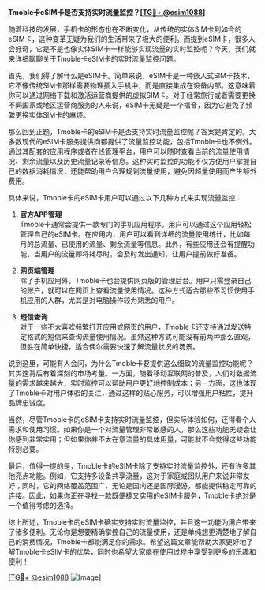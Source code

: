 **Tmoble卡eSIM卡是否支持实时流量监控？[[TG💪+ @esim1088](https://t.me/s/esim1088)]**

随着科技的发展，手机卡的形态也在不断变化，从传统的实体SIM卡到如今的eSIM卡，这种变革无疑为我们的生活带来了极大的便利。而提到eSIM卡，很多人会好奇，它是不是也像实体SIM卡一样能够实现流量的实时监控呢？今天，我们就来详细聊聊关于Tmoble卡eSIM卡的实时流量监控问题。

首先，我们得了解什么是eSIM卡。简单来说，eSIM卡是一种嵌入式SIM卡技术，它不像传统SIM卡那样需要物理插入手机中，而是直接集成在设备内部。这意味着你可以通过网络下载和激活运营商提供的虚拟SIM卡。对于经常旅行或者需要更换不同国家或地区运营商服务的人来说，eSIM卡无疑是一个福音，因为它避免了频繁更换实体SIM卡的麻烦。

那么回到正题，Tmoble卡的eSIM卡是否支持实时流量监控呢？答案是肯定的。大多数现代的eSIM卡服务提供商都提供了流量监控功能，包括Tmoble卡也不例外。通过其配套的应用程序或者在线管理平台，用户可以随时查看当前的流量使用情况、剩余流量以及历史流量记录等信息。这种实时监控的功能不仅方便用户掌握自己的数据消耗情况，还能帮助用户合理规划流量使用，避免因超量使用而产生额外费用。

具体来说，Tmoble卡的eSIM卡用户可以通过以下几种方式来实现流量监控：

1. **官方APP管理**  
   Tmoble卡通常会提供一款专门的手机应用程序，用户可以通过这个应用轻松管理自己的eSIM卡。在应用内，用户可以看到详细的流量使用统计，比如每月的总流量、已使用的流量、剩余流量等信息。此外，有些应用还会有提醒功能，当用户的流量即将耗尽时，会及时发出通知，让用户提前做好准备。

2. **网页端管理**  
   除了手机应用外，Tmoble卡也会提供网页版的管理后台。用户只需登录自己的账户，就可以在网页上查看流量使用情况。这种方式适合那些不习惯使用手机应用的人群，尤其是对电脑操作较为熟悉的用户。

3. **短信查询**  
   对于一些不太喜欢频繁打开应用或网页的用户，Tmoble卡还支持通过发送特定格式的短信来查询流量使用情况。虽然这种方式可能没有前两种那么直观，但胜在简单快捷，适合偶尔需要快速了解流量状况的场景。

说到这里，可能有人会问，为什么Tmoble卡要提供这么细致的流量监控功能呢？其实这背后有着深刻的市场考量。一方面，随着移动互联网的普及，人们对数据流量的需求越来越大，实时监控可以帮助用户更好地控制成本；另一方面，这也体现了Tmoble卡对用户体验的关注，通过这样的贴心服务，可以增强用户粘性，提升品牌忠诚度。

当然，尽管Tmoble卡的eSIM卡支持实时流量监控，但实际体验如何，还得看个人需求和使用习惯。如果你是一个对流量管理非常敏感的人，那么这些功能无疑会让你感到非常实用；但如果你并不太在意流量的具体用量，可能就不会觉得这些功能特别必要。

最后，值得一提的是，Tmoble卡的eSIM卡除了支持实时流量监控外，还有许多其他亮点功能。例如，它支持多设备共享流量，这对于家庭或团队用户来说非常友好；同时，它的网络覆盖范围广，无论是国内还是国际漫游，都能提供稳定可靠的连接。因此，如果你正在寻找一款既便捷又实用的eSIM卡服务，Tmoble卡绝对是一个值得考虑的选择。

综上所述，Tmoble卡的eSIM卡确实支持实时流量监控，并且这一功能为用户带来了诸多便利。无论你是想要精确掌控自己的流量使用，还是单纯想更清楚地了解自己的消费情况，Tmoble卡都能满足你的需求。希望这篇文章能帮助大家更好地了解Tmoble卡eSIM卡的优势，同时也希望大家能在使用过程中享受到更多的乐趣和便利！

[[TG💪+ @esim1088](https://t.me/s/esim1088) ![Image](https://i.postimg.cc/4NQfJmqS/Snipaste-2025-05-13-00-14-12.png)]
